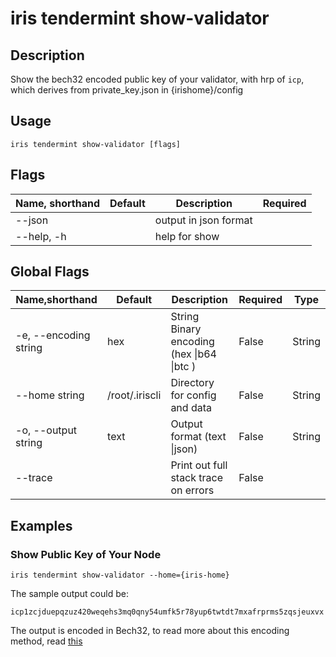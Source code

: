 # iris tendermint show-validator

## Description

Show the bech32 encoded public key of your validator, with hrp of `icp`, which derives from private_key.json in {irishome}/config

## Usage

```
iris tendermint show-validator [flags]
```

## Flags

| Name, shorthand      | Default           | Description                                                    | Required |
| -------------------- | ----------------- | -------------------------------------------------------------- | -------- |
| --json            |                   | output in json format                  |          |
| --help, -h           |                   | help for show                                                  |          |

## Global Flags

| Name,shorthand        | Default        | Description                                 | Required | Type   |
| --------------------- | -------------- | ------------------------------------------- | -------- | ------ |
| -e, --encoding string | hex            | String   Binary encoding (hex \|b64 \|btc ) | False    | String |
| --home string         | /root/.iriscli | Directory for config and data               | False    | String |
| -o, --output string   | text           | Output format (text \|json)                 | False    | String |
| --trace               |                | Print out full stack trace on errors        | False    |        |

## Examples

### Show Public Key of Your Node

```shell
iris tendermint show-validator --home={iris-home}
```

The sample output could be:
```$xslt
icp1zcjduepqzuz420weqehs3mq0qny54umfk5r78yup6twtdt7mxafrprms5zqsjeuxvx
```

The output is encoded in Bech32, to read more about this encoding method, read [this](../../features/basic-concepts/bech32-prefix.md) 